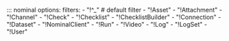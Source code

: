 ::: nominal
    options:
      filters:
      - "!^_" # default filter
      - "!Asset"
      - "!Attachment"
      - "!Channel"
      - "!Check"
      - "!Checklist"
      - "!ChecklistBuilder"
      - "!Connection"
      - "!Dataset"
      - "!NominalClient"
      - "!Run"
      - "!Video"
      - "!Log"
      - "!LogSet"
      - "!User"

<!--
  Eventually we can use `summary` over `filters` when it moves from Sponsors only to GA:
  https://mkdocstrings.github.io/python/usage/configuration/members/#summary
-->
